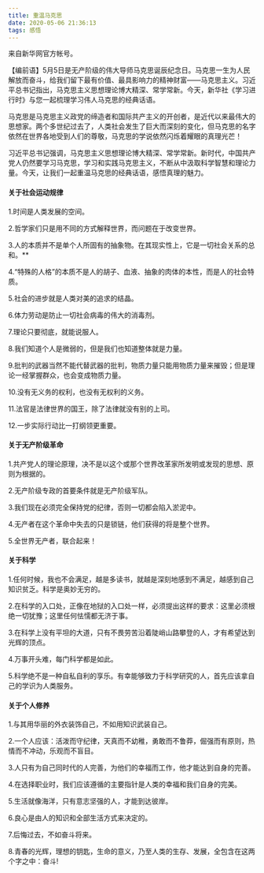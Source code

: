 ```yaml
---
title: 重温马克思
date: 2020-05-06 21:36:13
tags: 感悟
---
```


来自新华网官方帐号。

【编前语】5月5日是无产阶级的伟大导师马克思诞辰纪念日。马克思一生为人民解放而奋斗，给我们留下最有价值、最具影响力的精神财富——马克思主义。习近平总书记指出，马克思主义思想理论博大精深、常学常新。今天，新华社《学习进行时》与您一起梳理学习伟人马克思的经典话语。

马克思是马克思主义政党的缔造者和国际共产主义的开创者，是近代以来最伟大的思想家。两个多世纪过去了，人类社会发生了巨大而深刻的变化，但马克思的名字依然在世界各地受到人们的尊敬，马克思的学说依然闪烁着耀眼的真理光芒！

习近平总书记强调，马克思主义思想理论博大精深、常学常新。新时代，中国共产党人仍然要学习马克思，学习和实践马克思主义，不断从中汲取科学智慧和理论力量。今天，让我们一起重温马克思的经典话语，感悟真理的魅力。

#### 关于社会运动规律
1.时间是人类发展的空间。

2.哲学家们只是用不同的方式解释世界，而问题在于改变世界。

3.人的本质并不是单个人所固有的抽象物。在其现实性上，它是一切社会关系的总和。**

4.“特殊的人格”的本质不是人的胡子、血液、抽象的肉体的本性，而是人的社会特质。

5.社会的进步就是人类对美的追求的结晶。

6.体力劳动是防止一切社会病毒的伟大的消毒剂。

7.理论只要彻底，就能说服人。

8.我们知道个人是微弱的，但是我们也知道整体就是力量。

9.批判的武器当然不能代替武器的批判，物质力量只能用物质力量来摧毁；但是理论一经掌握群众，也会变成物质力量。

10.没有无义务的权利，也没有无权利的义务。

11.法官是法律世界的国王，除了法律就没有别的上司。

12.一步实际行动比一打纲领更重要。
#### 关于无产阶级革命
1.共产党人的理论原理，决不是以这个或那个世界改革家所发明或发现的思想、原则为根据的。

2.无产阶级专政的首要条件就是无产阶级军队。

3.我们现在必须完全保持党的纪律，否则一切都会陷入淤泥中。

4.无产者在这个革命中失去的只是锁链，他们获得的将是整个世界。

5.全世界无产者，联合起来！

#### 关于科学
1.任何时候，我也不会满足，越是多读书，就越是深刻地感到不满足，越感到自己知识贫乏。科学是奥妙无穷的。

2.在科学的入口处，正像在地狱的入口处一样，必须提出这样的要求：这里必须根绝一切犹豫；这里任何怯懦都无济于事。

3.在科学上没有平坦的大道，只有不畏劳苦沿着陡峭山路攀登的人，才有希望达到光辉的顶点。

4.万事开头难，每门科学都是如此。

5.科学绝不是一种自私自利的享乐。有幸能够致力于科学研究的人，首先应该拿自己的学识为人类服务。

#### 关于个人修养
1.与其用华丽的外衣装饰自己，不如用知识武装自己。

2.一个人应该：活泼而守纪律，天真而不幼稚，勇敢而不鲁莽，倔强而有原则，热情而不冲动，乐观而不盲目。

3.人只有为自己同时代的人完善，为他们的幸福而工作，他才能达到自身的完善。

4.在选择职业时，我们应该遵循的主要指针是人类的幸福和我们自身的完美。

5.生活就像海洋，只有意志坚强的人，才能到达彼岸。

6.良心是由人的知识和全部生活方式来决定的。

7.后悔过去，不如奋斗将来。

8.青春的光辉，理想的钥匙，生命的意义，乃至人类的生存、发展，全包含在这两个字之中：奋斗!